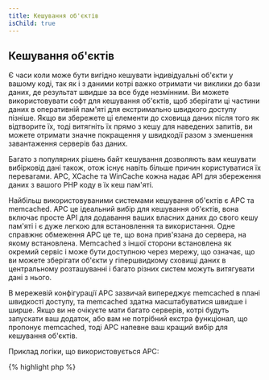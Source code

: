 ```yaml
---
title: Кешування об'єктів
isChild: true
---
```


## Кешування об'єктів

Є часи коли може бути вигідно кешувати індивідуальні об'єкти у вашому коді, так як і з даними котрі важко отримати чи виклики до бази даних, де результат швидше за все буде незмінним. Ви можете використовувати софт для кешування об'єктів, щоб зберігати ці частини даних в оперативній пам'яті для екстримально швидкого доступу пізніше. Якщо ви збережете ці елементи до сховища даних після того як відтворите їх, тоді витягніть їх прямо з кешу для наведених запитів, ви можете отримати значне покращення у швидкодії разом з зменшення завантаження серверів баз даних.

Багато з популярних рішень байт кешування дозволяють вам кешувати вибірковід дані також, отож існує навіть більше причин користуватися їх перевагами. APC, XCache та WinCache кожна надає API для збереження даних з вашого PHP коду в їх кеш пам'яті.

Найбільш використовуваними системами кешування об'єктів є APC та memcached. APC це ідеальний вибір для кешування об'єктів, вона включає просте API для додавання ваших власних даних до свого кешу пам'яті і є дуже легкою для встановлення та використання. Одне справжнє обмеження APC це те, що вона прив'язана до сервера, на якому встановлена. Memcached з іншої сторони встановлена як окремий сервіс і може бути доступною через мережу, що означає, що ви можете зберігати об'єкти у гіпершвидкому сховищі даних в центральному розташуванні і багато різних систем можуть витягувати дані з нього.

В мережевій конфігурації APC зазвичай випереджує memcached в плані швидкості доступу, та memcached здатна масштабуватися швидше і ширше. Якщо ви не очікуєте мати багато серверів, котрі будуть запускати ваш додаток, або вам не потрібний екстра функціонал, що пропонує memcached, тоді APC напевне ваш кращий вибір для кешування об'єктів.

Приклад логіки, що використовується APC:

{% highlight php %}
<?php
// check if there is data saved as 'expensive_data' in cache
$data = apc_fetch('expensive_data');
if (!$data)
{
    // data not in cache, do expensive call and save for later use
    $data = get_expensive_data();
    apc_store('expensive_data', $data);
}

print_r($data);
{% endhighlight %}

Дізнатися більше про системи кешування об'єктів:

* [APC Functions](http://php.net/manual/en/ref.apc.php)
* [Memcached](http://memcached.org/)
* [Redis](http://redis.io/)
* [XCache APIs](http://xcache.lighttpd.net/wiki/XcacheApi)
* [WinCache Functions](http://www.php.net/manual/en/ref.wincache.php)
